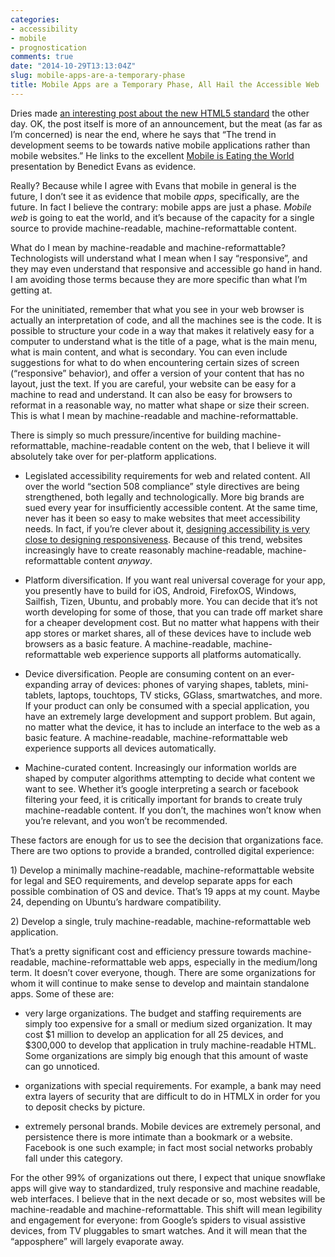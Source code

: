```yaml
---
categories:
- accessibility
- mobile
- prognostication
comments: true
date: "2014-10-29T13:13:04Z"
slug: mobile-apps-are-a-temporary-phase
title: Mobile Apps are a Temporary Phase, All Hail the Accessible Web
---
```

<p>Dries made <a href="http://buytaert.net/w3c-declares-html5-standard-final">an interesting post about the new HTML5 standard</a> the other day. OK, the post itself is more of an announcement, but the meat (as far as I&rsquo;m concerned) is near the end, where he says that &ldquo;The trend in development seems to be towards native mobile applications rather than mobile websites.&rdquo; He links to the excellent <a href="http://a16z.com/2014/10/28/mobile-is-eating-the-world/">Mobile is Eating the World</a> presentation by Benedict Evans as evidence.</p>

<p>Really? Because while I agree with Evans that mobile in general is the future, I don&rsquo;t see it as evidence that mobile <em>apps</em>, specifically, are the future. In fact I believe the contrary: mobile apps are just a phase. <em>Mobile web</em> is going to eat the world, and it&rsquo;s because of the capacity for a single source to provide machine-readable, machine-reformattable content.</p>

<p>What do I mean by machine-readable and machine-reformattable? Technologists will understand what I mean when I say &ldquo;responsive&rdquo;, and they may even understand that responsive and accessible go hand in hand. I am avoiding those terms because they are more specific than what I&rsquo;m getting at.</p>

<p>For the uninitiated, remember that what you see in your web browser is actually an interpretation of code, and all the machines see is the code. It is possible to structure your code in a way that makes it relatively easy for a computer to understand what is the title of a page, what is the main menu, what is main content, and what is secondary. You can even include suggestions for what to do when encountering certain sizes of screen (&ldquo;responsive&rdquo; behavior), and offer a version of your content that has no layout, just the text. If you are careful, your website can be easy for a machine to read and understand. It can also be easy for browsers to reformat in a reasonable way, no matter what shape or size their screen. This is what I mean by machine-readable and machine-reformattable.</p>

<p>There is simply so much pressure/incentive for building machine-reformattable, machine-readable content on the web, that I believe it will absolutely take over for per-platform applications.</p>

<ul>
<li><p>Legislated accessibility requirements for web and related content. All over the world &ldquo;section 508 compliance&rdquo; style directives are being strengthened, both legally and technologically. More big brands are sued every year for insufficiently accessible content. At the same time, never has it been so easy to make websites that meet accessibility needs. In fact, if you&rsquo;re clever about it, <a href="https://www.youtube.com/watch?v=RjcV-hmD2ZM">designing accessibility is very close to designing responsiveness</a>. Because of this trend, websites increasingly have to create reasonably machine-readable, machine-reformattable content <em>anyway</em>.</p></li>
<li><p>Platform diversification. If you want real universal coverage for your app, you presently have to build for iOS, Android, FirefoxOS, Windows, Sailfish, Tizen, Ubuntu, and probably more. You can decide that it&rsquo;s not worth developing for some of those, that you can trade off market share for a cheaper development cost. But no matter what happens with their app stores or market shares, all of these devices have to include web browsers as a basic feature. A machine-readable, machine-reformattable web experience supports all platforms automatically.</p></li>
<li><p>Device diversification. People are consuming content on an ever-expanding array of devices: phones of varying shapes, tablets, mini-tablets, laptops, touchtops, TV sticks, GGlass, smartwatches, and more. If your product can only be consumed with a special application, you have an extremely large development and support problem. But again, no matter what the device, it has to include an interface to the web as a basic feature. A machine-readable, machine-reformattable web experience supports all devices automatically.</p></li>
<li><p>Machine-curated content. Increasingly our information worlds are shaped by computer algorithms attempting to decide what content we want to see. Whether it&rsquo;s google interpreting a search or facebook filtering your feed, it is critically important for brands to create truly machine-readable content. If you don&rsquo;t, the machines won&rsquo;t know when you&rsquo;re relevant, and you won&rsquo;t be recommended.</p></li>
</ul>


<p>These factors are enough for us to see the decision that organizations face. There are two options to provide a branded, controlled digital experience:</p>

<p>1) Develop a minimally machine-readable, machine-reformattable website for legal and SEO requirements, and develop separate apps for each possible combination of OS and device. That&rsquo;s 19 apps at my count. Maybe 24, depending on Ubuntu&rsquo;s hardware compatibility.</p>

<p>2) Develop a single, truly machine-readable, machine-reformattable web application.</p>

<p>That&rsquo;s a pretty significant cost and efficiency pressure towards machine-readable, machine-reformattable web apps, especially in the medium/long term. It doesn&rsquo;t cover everyone, though. There are some organizations for whom it will continue to make sense to develop and maintain standalone apps. Some of these are:</p>

<ul>
<li><p>very large organizations. The budget and staffing requirements are simply too expensive for a small or medium sized organization. It may cost $1 million to develop an application for all 25 devices, and $300,000 to develop that application in truly machine-readable HTML. Some organizations are simply big enough that this amount of waste can go unnoticed.</p></li>
<li><p>organizations with special requirements. For example, a bank may need extra layers of security that are difficult to do in HTMLX in order for you to deposit checks by picture.</p></li>
<li><p>extremely personal brands. Mobile devices are extremely personal, and persistence there is more intimate than a bookmark or a website. Facebook is one such example; in fact most social networks probably fall under this category.</p></li>
</ul>

<p>For the other 99% of organizations out there, I expect that unique snowflake apps will give way to standardized, truly responsive and machine readable, web interfaces. I believe that in the next decade or so, most websites will be machine-readable and machine-reformattable. This shift will mean legibility and engagement for everyone: from Google&rsquo;s spiders to visual assistive devices, from TV pluggables to smart watches. And it will mean that the &ldquo;apposphere&rdquo; will largely evaporate away.</p>
